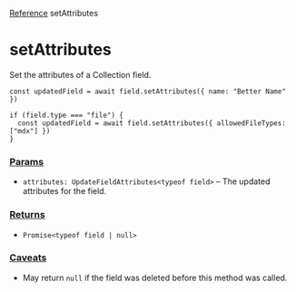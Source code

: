 [Reference](https://www.framer.com/developers/reference)
setAttributes
# setAttributes
Set the attributes of a Collection field.
```
const updatedField = await field.setAttributes({ name: "Better Name" })

if (field.type === "file") {
  const updatedField = await field.setAttributes({ allowedFileTypes: ["mdx"] })
}
```

### [Params](https://www.framer.com/developers/reference/plugins-field-set-attributes#params)
  * `attributes: UpdateFieldAttributes<typeof field>` – The updated attributes for the field.


### [Returns](https://www.framer.com/developers/reference/plugins-field-set-attributes#returns)
  * `Promise<typeof field | null>`


### [Caveats](https://www.framer.com/developers/reference/plugins-field-set-attributes#caveats)
  * May return `null` if the field was deleted before this method was called.


